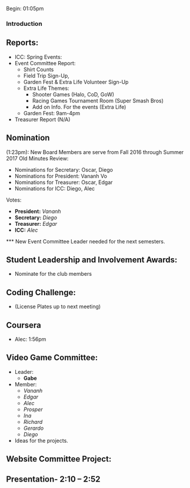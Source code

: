---
---
Begin: 01:05pm 

### Introduction

## Reports: 

  - ICC: Spring Events:  
  - Event Committee Report: 
    * Shirt Counts 
    * Field Trip Sign-Up, 
    * Garden Fest & Extra Life Volunteer Sign-Up 
    * Extra Life Themes:  
      * Shooter Games (Halo, CoD, GoW)
      * Racing Games Tournament Room (Super Smash Bros) 
      * Add on Info. For the events (Extra Life)   
    * Garden Fest: 9am-4pm 
  - Treasurer Report (N/A) 
  
## Nomination 

  (1:23pm): New Board Members are serve from Fall 2016 through Summer 2017 Old Minutes Review: 
    
  - Nominations for Secretary: Oscar, Diego 
  - Nominations for President: Vananh Vo 
  - Nominations for Treasurer: Oscar, Edgar 
  - Nominations for ICC: Diego, Alec  

  Votes: 
  
  - **President:** *Vananh*      
  - **Secretary:** *Diego*                   
  - **Treasurer:** *Edgar*                     
  - **ICC:** *Alec* 

*** New Event Committee Leader needed for the next semesters. 

## Student Leadership and Involvement Awards:

  -  Nominate for the club members 

## Coding Challenge: 

  -  (License Plates up to next meeting) 

## Coursera

  -  Alec: 1:56pm  

## Video Game Committee: 
  
  -  Leader:   
      *  **Gabe** 
  -  Member:  
      *  *Vananh* 
      *  *Edgar* 
      *  *Alec* 
      *  *Prosper* 
      *  *Ina* 
      *  *Richard* 
      *  *Gerardo* 
      *  *Diego*
  -  Ideas for the projects. 

## Website Committee Project:  

## Presentation- 2:10 – 2:52 
